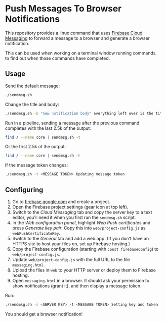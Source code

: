 # Push Messages To Browser Notifications

This repository provides a linux command that uses
[Firebase Cloud Messaging](https://firebase.google.com/docs/cloud-messaging) to
forward a message to a browser and generate a browser notification.

This can be used when working on a terminal window running commands, to find out
when those commands have completed.

## Usage

Send the default message:

```sh
./sendmsg.sh
```

Change the title and body:

```sh
./sendmsg.sh -b "new notification body" everything left over is the title
```

Run in a pipeline, sending a message after the previous command completes with
the last 2.5k of the output:

```sh
find / --name core | sendmsg.sh -t
```

Or the first 2.5k of the output:

```sh
find / --name core | sendmsg.sh -h
```

If the message token changes:

```sh
./sendmsg.sh -t <MESSAGE TOKEN> Updating message token
```

## Configuring

1. Go to [firebase.google.com](https://firebase.google.com) and create a project.
1. Open the Firebase project settings (gear icon at top left).
1. Switch to the *Cloud Messaging* tab and copy the server key to a text
   editor, you'll need it when you first run the `sendmsg.sh` script.
1. In the *Web configuration panel*, highlight *Web Push certificates* and
   press *Generate key pair*. Copy this into `web/project-config.js` as
   `webPushCertificateKey`.
1. Switch to the *General* tab and add a web app. (If you don't have an HTTPS
   site to host your files on, set up Firebase hosting.)
1. Copy the Firebase configuration (starting with `const firebaseConfig`) to
   `web/project-config.js`.
1. Update `web/project-config.js` with the full URL to the file
   `messaging.html`.
1. Upload the files in `web` to your HTTP server or deploy them to Firebase
   hosting.
1. Open `messaging.html` in a browser. It should ask your permission to show
   notifications (grant it), and then display a message token.

Run:

```sh
./sendmsg.sh -s <SERVER KEY> -t <MESSAGE TOKEN> Setting key and token
```

You should get a browser notification!
